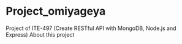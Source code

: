 # Project_omiyageya
Project of ITE-497 (Create RESTful API with MongoDB, Node.js and Express)
About this project 
